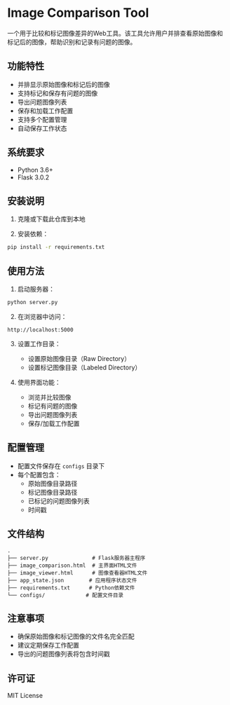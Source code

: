  # Image Comparison Tool

一个用于比较和标记图像差异的Web工具。该工具允许用户并排查看原始图像和标记后的图像，帮助识别和记录有问题的图像。

## 功能特性

- 并排显示原始图像和标记后的图像
- 支持标记和保存有问题的图像
- 导出问题图像列表
- 保存和加载工作配置
- 支持多个配置管理
- 自动保存工作状态

## 系统要求

- Python 3.6+
- Flask 3.0.2

## 安装说明

1. 克隆或下载此仓库到本地

2. 安装依赖：
```bash
pip install -r requirements.txt
```

## 使用方法

1. 启动服务器：
```bash
python server.py
```

2. 在浏览器中访问：
```
http://localhost:5000
```

3. 设置工作目录：
   - 设置原始图像目录（Raw Directory）
   - 设置标记图像目录（Labeled Directory）

4. 使用界面功能：
   - 浏览并比较图像
   - 标记有问题的图像
   - 导出问题图像列表
   - 保存/加载工作配置

## 配置管理

- 配置文件保存在 `configs` 目录下
- 每个配置包含：
  - 原始图像目录路径
  - 标记图像目录路径
  - 已标记的问题图像列表
  - 时间戳

## 文件结构

```
.
├── server.py              # Flask服务器主程序
├── image_comparison.html  # 主界面HTML文件
├── image_viewer.html      # 图像查看器HTML文件
├── app_state.json        # 应用程序状态文件
├── requirements.txt      # Python依赖文件
└── configs/             # 配置文件目录
```

## 注意事项

- 确保原始图像和标记图像的文件名完全匹配
- 建议定期保存工作配置
- 导出的问题图像列表将包含时间戳

## 许可证

MIT License